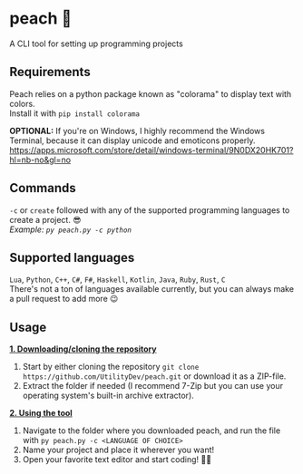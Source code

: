 # peach 🍑

A CLI tool for setting up programming projects

## Requirements
Peach relies on a python package known as "colorama" to display text with colors.\
Install it with `pip install colorama`

**OPTIONAL:** If you're on Windows, I highly recommend the Windows Terminal, because it can display unicode and emoticons properly.
https://apps.microsoft.com/store/detail/windows-terminal/9N0DX20HK701?hl=nb-no&gl=no

## Commands
`-c` or `create` followed with any of the supported programming languages to create a project. 😎\
*Example: `py peach.py -c python`*

## Supported languages
`Lua`, `Python`, `C++`, `C#`, `F#`, `Haskell`, `Kotlin`, `Java`, `Ruby`, `Rust`, `C`\
There's not a ton of languages available currently, but you can always make a pull request to add more 😉

## Usage

**<ins>1. Downloading/cloning the repository</ins>**
1. Start by either cloning the repository `git clone https://github.com/UtilityDev/peach.git` or download it as a ZIP-file.
2. Extract the folder if needed (I recommend 7-Zip but you can use your operating system's built-in archive extractor).

**<ins>2. Using the tool</ins>**
1. Navigate to the folder where you downloaded peach, and run the file with `py peach.py -c <LANGUAGE OF CHOICE>`
2. Name your project and place it wherever you want!
3. Open your favorite text editor and start coding! 👨‍💻
